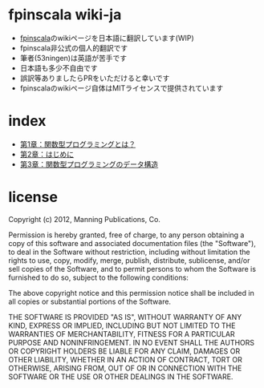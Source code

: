 # fpinscala wiki-ja

* [fpinscala](https://github.com/fpinscala/fpinscala)のwikiページを日本語に翻訳しています(WIP)
* fpinscala非公式の個人的翻訳です
* 筆者(53ningen)は英語が苦手です
* 日本語も多少不自由です
* 誤訳等ありましたらPRをいただけると幸いです
* fpinscalaのwikiページ自体はMITライセンスで提供されています

# index

* [第1章：関数型プログラミングとは？](https://github.com/53ningen/fpinscala-ja/blob/master/%E7%AC%AC1%E7%AB%A0%EF%BC%9A%E9%96%A2%E6%95%B0%E5%9E%8B%E3%83%97%E3%83%AD%E3%82%B0%E3%83%A9%E3%83%9F%E3%83%B3%E3%82%B0%E3%81%A8%E3%81%AF%EF%BC%9F.md)
* [第2章：はじめに](https://github.com/53ningen/fpinscala-ja/blob/master/%E7%AC%AC2%E7%AB%A0%EF%BC%9A%E3%81%AF%E3%81%98%E3%82%81%E3%81%AB.md)
* [第3章：関数型プログラミングのデータ構造](https://github.com/53ningen/fpinscala-ja/blob/master/%E7%AC%AC3%E7%AB%A0%EF%BC%9A%E9%96%A2%E6%95%B0%E5%9E%8B%E3%83%97%E3%83%AD%E3%82%B0%E3%83%A9%E3%83%9F%E3%83%B3%E3%82%B0%E3%81%AE%E3%83%87%E3%83%BC%E3%82%BF%E6%A7%8B%E9%80%A0.md)

# license

Copyright (c) 2012, Manning Publications, Co. 

Permission is hereby granted, free of charge, to any person obtaining a copy of this software and associated documentation files (the "Software"), to deal in the Software without restriction, including without limitation the rights to use, copy, modify, merge, publish, distribute, sublicense, and/or sell copies of the Software, and to permit persons to whom the Software is furnished to do so, subject to the following conditions:

The above copyright notice and this permission notice shall be included in all copies or substantial portions of the Software.

THE SOFTWARE IS PROVIDED "AS IS", WITHOUT WARRANTY OF ANY KIND, EXPRESS OR IMPLIED, INCLUDING BUT NOT LIMITED TO THE WARRANTIES OF MERCHANTABILITY, FITNESS FOR A PARTICULAR PURPOSE AND NONINFRINGEMENT. IN NO EVENT SHALL THE AUTHORS OR COPYRIGHT HOLDERS BE LIABLE FOR ANY CLAIM, DAMAGES OR OTHER LIABILITY, WHETHER IN AN ACTION OF CONTRACT, TORT OR OTHERWISE, ARISING FROM, OUT OF OR IN CONNECTION WITH THE SOFTWARE OR THE USE OR OTHER DEALINGS IN THE SOFTWARE.
